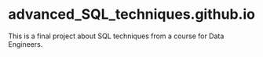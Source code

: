 # advanced_SQL_techniques.github.io
This is a final project about SQL techniques from a course for Data Engineers.

